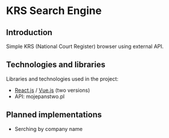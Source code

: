 ﻿KRS Search Engine
====

Introduction
----
Simple KRS (National Court Register) browser using external API.

Technologies and libraries
----
Libraries and technologies used in the project:
- [React.js](https://facebook.github.io/react/) / [Vue.js](https://vuejs.org) (two versions)
- API: mojepanstwo.pl

Planned implementations
----
* Serching by company name
